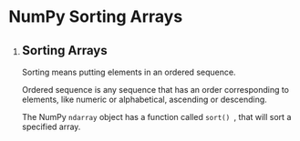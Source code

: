 # NumPy Sorting Arrays
<!DOCTYPE html>
<html>
<body>
    <ol>
        <li>
            <h2>Sorting Arrays</h2>
            <p>Sorting means putting elements in an ordered sequence.</p>
            <p>Ordered sequence is any sequence that has an order corresponding to elements, like numeric or alphabetical, ascending or descending.</p>
            <p>The NumPy <code>ndarray</code> object has a function called <code>sort() </code>, that will sort a specified array.</p>
        </li>
    </ol>
</body>
</html>